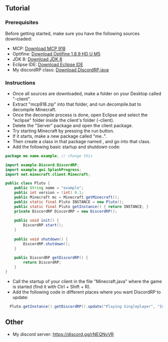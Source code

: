 ## Tutorial

### Prerequisites

Before getting started, make sure you have the following sources downloaded:

- MCP: [Download MCP 918](http://www.modcoderpack.com/files/mcp918.zip)
- Optifine: [Download Optifine 1.8.9 HD U M5](https://optifinesource.co.uk/downloads/1.8)
- JDK 8: [Download JDK 8](https://www.oracle.com/uk/java/technologies/javase/javase8-archive-downloads.html)
- Eclipse IDE: [Download Eclipse IDE](https://www.eclipse.org/downloads/)
- My discordRP class: [Download DiscordRP.java](https://cdn.discordapp.com/attachments/1095390541778276434/1116091907450339439/DiscordRP.java)

### Instructions

- Once all sources are downloaded, make a folder on your Desktop called "<name>-client".
- Extract "mcp918.zip" into that folder, and run decompile.bat to decompile Minecraft.
- Once the decompile process is done, open Eclipse and select the "eclipse" folder inside the client's folder (<name>-client).
- Delete the "Server" package and open the client package.
- Try starting Minecraft by pressing the run button.
- If it starts, make a new package called "me.<your-name>.<client-name>".
- Then create a class in that package named <client-name>, and go into that class.
- Add the following basic startup and shutdown code:

```java
package me.name.example; // change this

import example.Discord.DiscordRP;
import example.gui.SplashProgress;
import net.minecraft.client.Minecraft;

public class Pluto {
	public String name = "example";
	public int version = (int) 0.1;
	public Minecraft mc = Minecraft.getMinecraft();
	public static final Pluto INSTANCE = new Pluto();
	public static final Pluto getInstance() { return INSTANCE; }
	private DiscordRP DiscordRP = new DiscordRP();
	
	public void init() {
		DiscordRP.start();
	}
	
	public void shutdown() {
		DiscordRP.shutdown();
	}
	
	public DiscordRP getDiscordRP() {
		return DiscordRP;
	}
}
```
- Call the startup of your client in the file "Minecraft.java" where the game is started (find it with Ctrl + Shift + R).
- Add the following code in different places where you want DiscordRP to update:
```java
  Pluto.getInstance().getDiscordRP().update("Playing Singleplayer", "In Game");
```
## Other
- My discord server: https://discord.gg/rNEQNvVR
